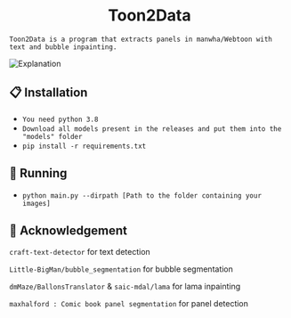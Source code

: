 <h1 align="center">Toon2Data</h1>

`Toon2Data is a program that extracts panels in manwha/Webtoon with text and bubble inpainting.`

![Explanation](https://i.imgur.com/NPJu7rt.png)

## 📋 Installation

- ```You need python 3.8```
- ```Download all models present in the releases and put them into the "models" folder```
- ```pip install -r requirements.txt```

## 👏 Running

- ```python main.py --dirpath [Path to the folder containing your images]```

## 🤝 Acknowledgement

```craft-text-detector``` for text detection

```Little-BigMan/bubble_segmentation``` for bubble segmentation

```dmMaze/BallonsTranslator``` & ```saic-mdal/lama``` for lama inpainting

```maxhalford : Comic book panel segmentation``` for panel detection